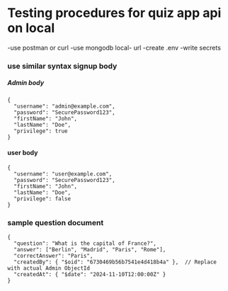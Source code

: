 # Testing procedures for quiz app api on local
-use postman or curl
-use mongodb local- url
-create .env 
    -write secrets


### use similar syntax signup body
##### Admin body
```
{
  "username": "admin@example.com",
  "password": "SecurePassword123",
  "firstName": "John",
  "lastName": "Doe",
  "privilege": true
}
```
#### user body
```
{
  "username": "user@example.com",
  "password": "SecurePassword123",
  "firstName": "John",
  "lastName": "Doe",
  "privilege": false
}
```

### sample question document

```
{
  "question": "What is the capital of France?",
  "answer": ["Berlin", "Madrid", "Paris", "Rome"],
  "correctAnswer": "Paris",
  "createdBy": { "$oid": "6730469b56b7541e4d418b4a" },  // Replace with actual Admin ObjectId
  "createdAt": { "$date": "2024-11-10T12:00:00Z" }
}
```